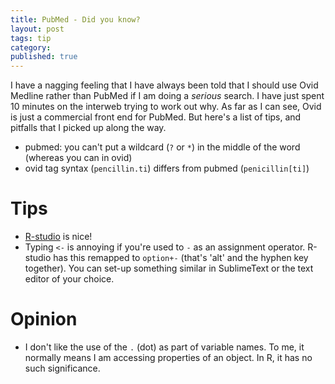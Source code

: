 ```yaml
---
title: PubMed - Did you know?
layout: post
tags: tip
category:
published: true
---
```


I have a nagging feeling that I have always been told that I should use Ovid Medline rather than PubMed if I am doing a _serious_ search. I have just spent 10 minutes on the interweb trying to work out why. As far as I can see, Ovid is just a commercial front end for PubMed. But here's a list of tips, and pitfalls that I picked up along the way.

- pubmed: you can't put a wildcard (`?` or `*`) in the middle of the word (whereas you can in ovid)
- ovid tag syntax (`pencillin.ti`) differs from pubmed (`penicillin[ti]`)

# Tips

- [R-studio](http://www.rstudio.com/) is nice!
- Typing `<-` is annoying if you're used to `-` as an assignment operator. R-studio has this remapped to `option+-` (that's 'alt' and the hyphen key together). You can set-up something similar in SublimeText or the text editor of your choice.


# Opinion

- I don't like the use of the `.` (dot) as part of variable names. To me, it normally means I am accessing properties of an object. In R, it has no such significance. 

